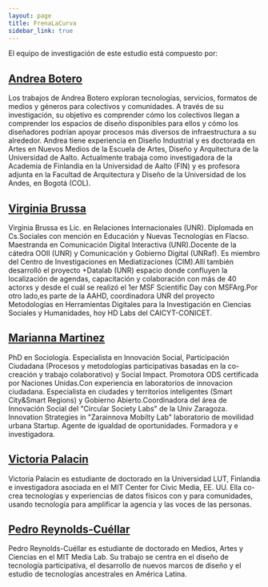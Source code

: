 ```yaml
---
layout: page
title: FrenaLaCurva
sidebar_link: true
---
```


El equipo de investigación de este estudio está compuesto por:

## [Andrea Botero](https://www.aalto.fi/en/people/andrea-botero)
Los trabajos de Andrea Botero exploran tecnologías, servicios, formatos de medios y géneros para colectivos y comunidades. A través de su investigación, su objetivo es comprender cómo los colectivos llegan a comprender los espacios de diseño disponibles para ellos y cómo los diseñadores podrían apoyar procesos más diversos de infraestructura a su alrededor. Andrea tiene experiencia en Diseño Industrial y es doctorada en Artes en Nuevos Medios de la Escuela de Artes, Diseño y Arquitectura de la Universidad de Aalto. Actualmente trabaja como investigadora de la Academia de Finlandia en la Universidad de Aalto (FIN) y es profesora adjunta en la Facultad de Arquitectura y Diseño de la Universidad de los Andes, en Bogotá (COL).

## [Virginia Brussa](https://cim.unr.edu.ar/cim/2/miembros/46/virginia-brussa-ballaris)
Virginia Brussa es Lic. en Relaciones Internacionales (UNR). Diplomada en Cs.Sociales con mención en Educación y Nuevas Tecnologías en Flacso. Maestranda en Comunicación Digital Interactiva (UNR).Docente de la cátedra OOII (UNR) y Comunicación y Gobierno Digital (UNRaf). Es miembro del Centro de Investigaciones en Mediatizaciones (CIM).Allí también desarrolló el proyecto +Datalab (UNR) espacio donde confluyen la localización de agendas, capacitación y colaboración con más de 40 actorxs y desde el cuál se realizó el 1er MSF Scientific Day con MSFArg.Por otro lado,es parte de la AAHD, coordinadora UNR del proyecto Metodologías en Herramientas Digitales para la Investigación en Ciencias Sociales y Humanidades, hoy HD Labs del CAICYT-CONICET.

## [Marianna Martinez](https://www.zazmobilitylab.com/en)
PhD en Sociología. Especialista en Innovación Social, Participación Ciudadana (Procesos y metodologías participativas basadas en la co-creación y trabajo colaborativo) y Social Impact. Promotora ODS certificada por Naciones Unidas.Con experiencia en laboratorios de innovacion ciudadana. Especialista en ciudades y territorios inteligentes (Smart City&Smart Regions) y Gobierno Abierto.Coordinadora del área de Innovación Social del "Circular Society Labs" de la Univ Zaragoza. Innovation Strategies in "Zarainnova Mobilty Lab" laboratorio de movilidad urbana Startup. Agente de igualdad de oportunidades. Formadora y e investigadora.

## [Victoria Palacin](https://www.mavipasi.com/)
Victoria Palacin es estudiante de doctorado en la Universidad LUT, Finlandia e investigadora asociada en el MIT Center for Civic Media, EE. UU. Ella co-crea tecnologías y experiencias de datos físicos con y para comunidades, usando tecnología para amplificar la agencia y las voces de las personas.

## [Pedro Reynolds-Cuéllar](https://www.media.mit.edu/people/pcuellar/overview/)
Pedro Reynolds-Cuéllar es estudiante de doctorado en Medios, Artes y Ciencias en el MIT Media Lab. Su trabajo se centra en el diseño de tecnología participativa, el desarrollo de nuevos marcos de diseño y el estudio de tecnologías ancestrales en América Latina.
